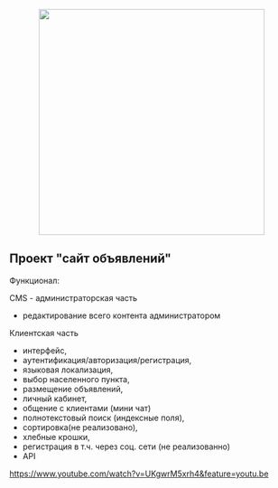<p align="center"><img src="https://res.cloudinary.com/dtfbvvkyp/image/upload/v1566331377/laravel-logolockup-cmyk-red.svg" width="400"></p>

<h2>Проект "сайт объявлений" </h2>

Функционал:

CMS - администраторская часть 
 - редактирование всего контента администратором
    
Клиентская часть

- интерфейс, 
- аутентификация/авторизация/регистрация,
- языковая локализация, 
- выбор населенного пункта,
- размещение объявлений, 
- личный кабинет,
- общение с клиентами (мини чат)
- полнотекстовый поиск (индексные поля), 
- сортировка(не реализовано), 
- хлебные крошки, 
- регистрация 
    в т.ч. через соц. сети (не реализованно)
- API 

https://www.youtube.com/watch?v=UKgwrM5xrh4&feature=youtu.be



